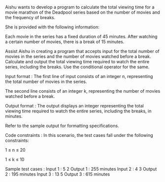 Aishu wants to develop a program to calculate the total viewing time for a movie marathon of the Deadpool series based on the number of movies and the frequency of breaks.



She is provided with the following information:

Each movie in the series has a fixed duration of 45 minutes.
After watching a certain number of movies, there is a break of 15 minutes.


Assist Aishu in creating a program that accepts input for the total number of movies in the series and the number of movies watched before a break. Calculate and output the total viewing time required to watch the entire series, including the breaks. Use the conditional operator for the same.

Input format :
The first line of input consists of an integer n, representing the total number of movies in the series.

The second line consists of an integer k, representing the number of movies watched before a break.

Output format :
The output displays an integer representing the total viewing time required to watch the entire series, including the breaks, in minutes.



Refer to the sample output for formatting specifications.

Code constraints :
In this scenario, the test cases fall under the following constraints:

1 ≤ n ≤ 20

1 ≤ k ≤ 10

Sample test cases :
Input 1 :
5
2
Output 1 :
255 minutes
Input 2 :
4
3
Output 2 :
195 minutes
Input 3 :
13
5
Output 3 :
615 minutes
